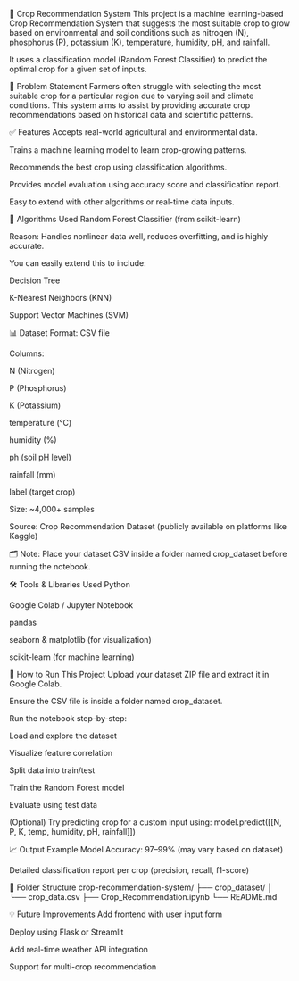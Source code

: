 
🌾 Crop Recommendation System 
This project is a machine learning-based Crop Recommendation System that suggests the most suitable crop to grow based on environmental and soil conditions such as nitrogen (N), phosphorus (P), potassium (K), temperature, humidity, pH, and rainfall.

It uses a classification model (Random Forest Classifier) to predict the optimal crop for a given set of inputs.

📌 Problem Statement Farmers often struggle with selecting the most suitable crop for a particular region due to varying soil and climate conditions. This system aims to assist by providing accurate crop recommendations based on historical data and scientific patterns.

✅ Features Accepts real-world agricultural and environmental data.

Trains a machine learning model to learn crop-growing patterns.

Recommends the best crop using classification algorithms.

Provides model evaluation using accuracy score and classification report.

Easy to extend with other algorithms or real-time data inputs.

🧠 Algorithms Used Random Forest Classifier (from scikit-learn)

Reason: Handles nonlinear data well, reduces overfitting, and is highly accurate.

You can easily extend this to include:

Decision Tree

K-Nearest Neighbors (KNN)

Support Vector Machines (SVM)

📊 Dataset Format: CSV file

Columns:

N (Nitrogen)

P (Phosphorus)

K (Potassium)

temperature (°C)

humidity (%)

ph (soil pH level)

rainfall (mm)

label (target crop)

Size: ~4,000+ samples

Source: Crop Recommendation Dataset (publicly available on platforms like Kaggle)

🗂 Note: Place your dataset CSV inside a folder named crop_dataset before running the notebook.

🛠 Tools & Libraries Used Python

Google Colab / Jupyter Notebook

pandas

seaborn & matplotlib (for visualization)

scikit-learn (for machine learning)

🚀 How to Run This Project Upload your dataset ZIP file and extract it in Google Colab.

Ensure the CSV file is inside a folder named crop_dataset.

Run the notebook step-by-step:

Load and explore the dataset

Visualize feature correlation

Split data into train/test

Train the Random Forest model

Evaluate using test data

(Optional) Try predicting crop for a custom input using: model.predict([[N, P, K, temp, humidity, pH, rainfall]])

📈 Output Example Model Accuracy: 97–99% (may vary based on dataset)

Detailed classification report per crop (precision, recall, f1-score)

📌 Folder Structure crop-recommendation-system/ ├── crop_dataset/ │ └── crop_data.csv ├── Crop_Recommendation.ipynb └── README.md

💡 Future Improvements Add frontend with user input form

Deploy using Flask or Streamlit

Add real-time weather API integration

Support for multi-crop recommendation
